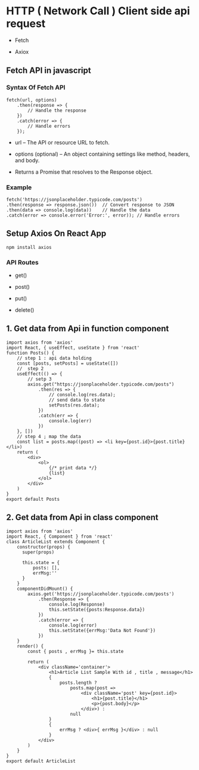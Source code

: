 # HTTP ( Network Call ) Client side api request

- Fetch

- Axiox


## Fetch API in javascript 

### Syntax Of Fetch API 

```
fetch(url, options)
    .then(response => {
        // Handle the response
    })
    .catch(error => {
        // Handle errors
    });
```

- url – The API or resource URL to fetch.

- options (optional) – An object containing settings like method, headers, and body.

- Returns a Promise that resolves to the Response object.

### Example 

```
fetch('https://jsonplaceholder.typicode.com/posts')
.then(response => response.json())  // Convert response to JSON
.then(data => console.log(data))    // Handle the data
.catch(error => console.error('Error:', error)); // Handle errors
```

## Setup Axios On React App

```
npm install axios
```

### API Routes

- get()

- post()

- put()

- delete()

## 1. Get data from Api in function component 

```
import axios from 'axios'
import React, { useEffect, useState } from 'react'
function Posts() {
    // step 1 : api data holding
    const [posts, setPosts] = useState([])
    //  step 2
    useEffect(() => {
        // setp 3 
        axios.get("https://jsonplaceholder.typicode.com/posts")
            .then(res => {
                // console.log(res.data);
                // send data to state
                setPosts(res.data);
            })
            .catch(err => {
                console.log(err)
            })
    }, [])
    // step 4 ; map the data 
    const list = posts.map((post) => <li key={post.id}>{post.title}</li>)
    return (
        <div>
            <ol>
                {/* print data */}
                {list}
            </ol>
        </div>
    )
}
export default Posts
```
## 2. Get data from Api in class component 

```
import axios from 'axios'
import React, { Component } from 'react'
class ArticleList extends Component {
    constructor(props) {
      super(props)
    
      this.state = {
          posts: [],
          errMsg:''
      }
    }
    componentDidMount() {
        axios.get('https://jsonplaceholder.typicode.com/posts')
            .then(Response => {
                console.log(Response)
                this.setState({posts:Response.data})
            })
            .catch(error => {
                console.log(error)
                this.setState({errMsg:'Data Not Found'})
            })
    }
    render() {
        const { posts , errMsg }= this.state

        return (
            <div className='container'>
                <h1>Article List Sample With id , title , message</h1>
                {
                    posts.length ?
                        posts.map(post =>
                            <div className='post' key={post.id}>
                                <h1>{post.title}</h1>
                                <p>{post.body}</p>
                            </div>) :
                        null
                }
                {
                    errMsg ? <div>{ errMsg }</div> : null
                }
            </div>
        )
    }
}
export default ArticleList
```


